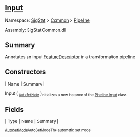 # <sub>[Input](./Input.md)</sub>

Namespace: [SigStat]() > [Common](./../README.md) > [Pipeline](./README.md)

Assembly: SigStat.Common.dll

## Summary
Annotates an input [FeatureDescriptor](https://github.com/hargitomi97/sigstat/blob/master/docs/md/SigStat/Common/FeatureDescriptor.md) in a transformation pipeline

## Constructors

| Name | Summary | 

Input ( <sub>[`AutoSetMode`](./AutoSetMode.md)</sub> )<sub>Initializes a new instance of the [Pipeline.Input](https://github.com/hargitomi97/sigstat/blob/master/docs/md/SigStat/Common/Pipeline/Input.md) class.</sub>


## Fields

| Type | Name | Summary | 

<sub>[AutoSetMode](./AutoSetMode.md)</sub><sub>AutoSetMode</sub><sub>The automatic set mode</sub>


